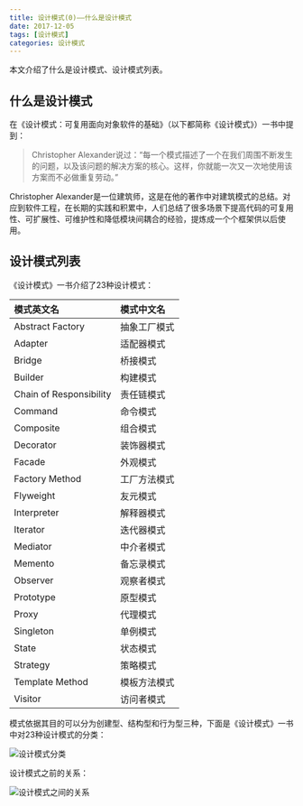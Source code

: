 ```yaml
---
title: 设计模式(0)——什么是设计模式
date: 2017-12-05
tags: [设计模式]
categories: 设计模式
---
```


本文介绍了什么是设计模式、设计模式列表。

<!--more-->

## 什么是设计模式

在《设计模式：可复用面向对象软件的基础》（以下都简称《设计模式》）一书中提到：

> Christopher Alexander说过：“每一个模式描述了一个在我们周围不断发生的问题，以及该问题的解决方案的核心。这样，你就能一次又一次地使用该方案而不必做重复劳动。”

Christopher Alexander是一位建筑师，这是在他的著作中对建筑模式的总结。对应到软件工程，在长期的实践和积累中，人们总结了很多场景下提高代码的可复用性、可扩展性、可维护性和降低模块间耦合的经验，提炼成一个个框架供以后使用。

## 设计模式列表

《设计模式》一书介绍了23种设计模式：

|  模式英文名  | 模式中文名       
|:------------------|:------------------
| Abstract Factory  | 抽象工厂模式 
| Adapter | 适配器模式 
| Bridge | 桥接模式
| Builder | 构建模式  
| Chain of Responsibility | 责任链模式
| Command |命令模式
| Composite | 组合模式
| Decorator | 装饰器模式
| Facade | 外观模式
| Factory Method | 工厂方法模式
| Flyweight | 友元模式
| Interpreter | 解释器模式
| Iterator | 迭代器模式
| Mediator | 中介者模式
| Memento | 备忘录模式
| Observer | 观察者模式
| Prototype | 原型模式
| Proxy | 代理模式
| Singleton | 单例模式
| State | 状态模式
| Strategy | 策略模式
| Template Method | 模板方法模式
| Visitor | 访问者模式

模式依据其目的可以分为创建型、结构型和行为型三种，下面是《设计模式》一书中对23种设计模式的分类：

![设计模式分类](/assets/images/post_imgs/design_pattern_1.png)

设计模式之前的关系：

![设计模式之间的关系](/assets/images/post_imgs/design_pattern_2.png)